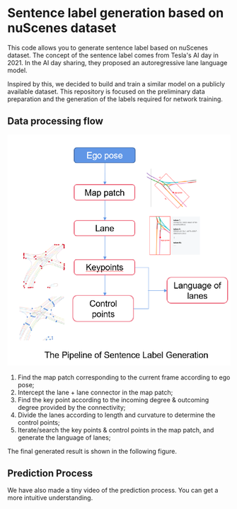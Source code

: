 # Sentence label generation based on nuScenes dataset

This code allows you to generate sentence label based on nuScenes dataset. The concept of the sentence label comes from Tesla's AI day in 2021. In the AI day sharing, they proposed an autoregressive lane language model.

Inspired by this, we decided to build and train a similar model on a publicly available dataset. This repository is focused on the preliminary data preparation and the generation of the labels required for network training.

## Data processing flow
![image](https://github.com/oneline-wsq/nuscenes/blob/master/the%20pipeline%20of%20scentence%20label%20generation.png)

1. Find the map patch corresponding to the current frame according to ego pose;
2. Intercept the lane + lane connector in the map patch;
3. Find the key point according to the incoming degree & outcoming degree provided by the connectivity;
4. Divide the lanes according to length and curvature to determine the control points;
5. Iterate/search the key points & control points in the map patch, and generate the language of lanes;

The final generated result is shown in the following figure.


## Prediction Process

We have also made a tiny video of the prediction process. You can get a more intuitive understanding.

